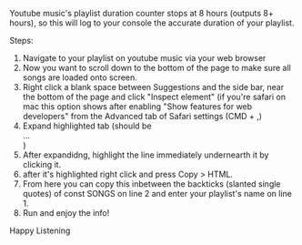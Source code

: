 Youtube music's playlist duration counter stops at 8 hours (outputs 8+ hours),
so this will log to your console the accurate duration of your playlist.

Steps:
1. Navigate to your playlist on youtube music via your web browser
2. Now you want to scroll down to the bottom of the page to make sure all songs are loaded onto screen.
3. Right click a blank space between Suggestions and the side bar, near the bottom of the page and click "Inspect element"
    (if you're safari on mac this option shows after enabling "Show features for web developers" from  the Advanced tab of Safari settings (CMD + ,)
4. Expand highlighted tab (should be <div id="contents" class="style-scope ytmusic-section-list-renderer">...</div> )
5. After expandidng, highlight the line immediately undernearth it by clicking it.
6. after it's highlighted right click and press Copy > HTML.
7. From here you can copy this inbetween the backticks (slanted single quotes) of const SONGS on line 2 and enter your playlist's name on line 1.
8. Run and enjoy the info!


Happy Listening
